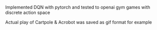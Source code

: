 Implemented DQN with pytorch and tested to openai gym games with discrete action space

Actual play of Cartpole & Acrobot was saved as gif format for example
